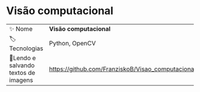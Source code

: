 # Visão computacional



| |     |
| -------------  | --- |
| :sparkles: Nome        | **Visão computacional**
| :label: Tecnologias | Python, OpenCV
| :rocket:Lendo e salvando textos de imagens    |https://github.com/FranziskoB/Visao_computacional/blob/main/Lendo_textos_de_imagens.ipynb
